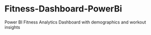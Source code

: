 # Fitness-Dashboard-PowerBi
Power BI Fitness Analytics Dashboard with demographics and workout insights

